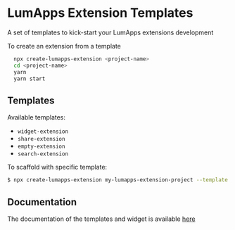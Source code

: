 # LumApps Extension Templates
A set of templates to kick-start your LumApps extensions development

To create an extension from a template

```bash
  npx create-lumapps-extension <project-name>
  cd <project-name>
  yarn
  yarn start
```

## Templates

Available templates:

- `widget-extension`
- `share-extension`
- `empty-extension`
- `search-extension`


To scaffold with specific template:

```bash
$ npx create-lumapps-extension my-lumapps-extension-project --template widget-extension
```

## Documentation

The documentation of the templates and widget is available [here](https://lumapps.github.io/lumapps-extensions-templates/)
